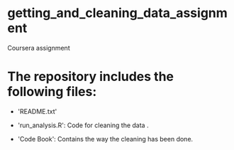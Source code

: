 # getting_and_cleaning_data_assignment
Coursera assignment


The repository includes the following files:
=========================================

- 'README.txt'

- 'run_analysis.R': Code for cleaning the data .

- 'Code Book': Contains the way the cleaning has been done.

